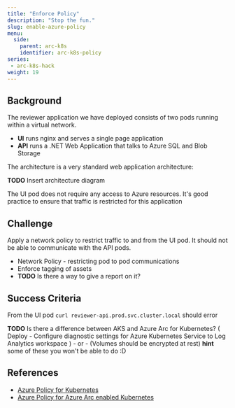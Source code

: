 ```yaml
---
title: "Enforce Policy"
description: "Stop the fun."
slug: enable-azure-policy
menu:
  side:
    parent: arc-k8s
    identifier: arc-k8s-policy
series:
 - arc-k8s-hack
weight: 19
---
```


## Background

The reviewer application we have deployed consists of two pods running within a virtual network.

* **UI** runs nginx and serves a single page application
* **API** runs a .NET Web Application that talks to Azure SQL and Blob Storage

The architecture is a very standard web application architecture:

**TODO** Insert architecture diagram

The UI pod does not require any access to Azure resources. It's good practice to ensure that traffic is restricted for this application

## Challenge

Apply a network policy to restrict traffic to and from the UI pod. It should not be able to communicate with the API pods.

* Network Policy - restricting pod to pod communications
* Enforce tagging of assets
* **TODO** Is there a way to give a report on it?


## Success Criteria

From the UI pod `curl reviewer-api.prod.svc.cluster.local` should error

**TODO** Is there a difference between AKS and Azure Arc for Kubernetes? ( Deploy - Configure diagnostic settings for Azure Kubernetes Service to Log Analytics workspace ) - or - (Volumes should be encrypted at rest) **hint** some of these you won't be able to do :D

## References

* [Azure Policy for Kubernetes](https://docs.microsoft.com/azure/azure-arc/kubernetes/policy-reference)
* [Azure Policy for Azure Arc enabled Kubernetes](https://docs.microsoft.com/azure/azure-arc/kubernetes/policy-reference)